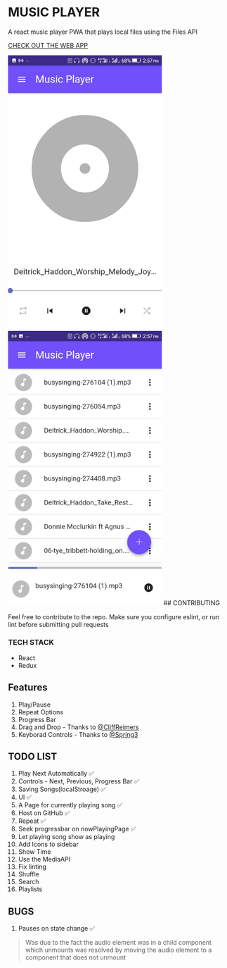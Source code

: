 # MUSIC PLAYER

 A react music player PWA that plays local files using the Files API

 [CHECK OUT THE WEB APP](https://ashinzekene.github.io/react-music-player)

  <img width="350" alt="React music player 1" src="image-1.jpg">
  <img width="350" alt="React music player 2" src="image-2.jpg">
## CONTRIBUTING

Feel free to contribute to the repo. Make sure you configure eslint, or run lint before submitting pull requests
### TECH STACK
- React
- Redux

## Features
1. Play/Pause
1. Repeat Options
1. Progress Bar
1. Drag and Drop - Thanks to [@CliffReimers](@CliffReimers)
1. Keyborad Controls - Thanks to [@Spring3](@Spring3)

## TODO LIST

1. Play Next Automatically ✅
1. Controls - Next, Previous, Progress Bar ✅
1. Saving Songs(localStroage) ✅
1. UI ✅
1. A Page for currently playing song ✅
1. Host on GitHub ✅
1. Repeat ✅
1. Seek progressbar on nowPlayingPage ✅
1. Let playing song show as playing
1. Add Icons to sidebar
1. Show Time
1. Use the MediaAPI
1. Fix linting
1. Shuffle
1. Search
1. Playlists

## BUGS

1. Pauses on state change ✅
  > Was due to the fact the audio element was in a child component which unmounts
  > was resolved by moving the audio element to a component that does not unmount